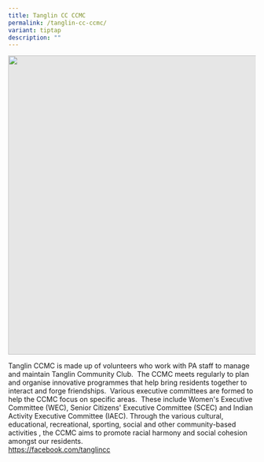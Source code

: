 ```yaml
---
title: Tanglin CC CCMC
permalink: /tanglin-cc-ccmc/
variant: tiptap
description: ""
---
```

<p></p>
<div class="isomer-image-wrapper">
<img style="display: block;-webkit-user-select: none;margin: auto;cursor: zoom-in;background-color: hsl(0, 0%, 90%);transition: background-color 300ms;" height="607" width="914" src="https://uploads-ssl.webflow.com/60f4a4872dd5b71d47df606a/64f705e58446e75f7b986cec_25%20%26%2026%20July%202022(7).jpg">
</div>
<p>Tanglin CCMC is made up of volunteers who work with PA staff to manage
and maintain Tanglin Community Club. &nbsp;The CCMC meets regularly to
plan and organise innovative programmes that help bring residents together
to interact and forge friendships. &nbsp;Various executive committees are
formed to help the CCMC focus on specific areas. &nbsp;These include Women's
Executive Committee (WEC), Senior Citizens' Executive Committee (SCEC)
and Indian Activity Executive Committee (IAEC). Through the various cultural,
educational, recreational, sporting, social and other community-based activities
, the CCMC aims to promote racial harmony and social cohesion amongst our
residents.
<br><a href="https://facebook.com/tanglincc" rel="noopener noreferrer nofollow" target="_blank">https://facebook.com/tanglincc</a>
</p>